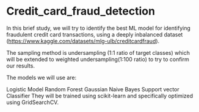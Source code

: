 # Credit_card_fraud_detection
In this brief study, we will try to identify the best ML model for identifying fraudulent credit card transactions, using a deeply inbalanced dataset (https://www.kaggle.com/datasets/mlg-ulb/creditcardfraud).

The sampling method is undersampling (1:1 ratio of target classes) which will be extended to weighted undersampling(1:100 ratio) to try to confirm our results.

The models we will use are:

Logistic Model
Random Forest
Gaussian Naive Bayes
Support vector Classifier
They will be trained using scikit-learn and specifically optimized using GridSearchCV.
